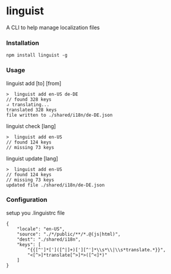# linguist

A CLI to help manage localization files

### Installation

```npm install linguist -g```

### Usage

linguist add [to] [from]

```
>  linguist add en-US de-DE
// found 328 keys
⠴ translating...
translated 328 keys
file written to ./shared/i18n/de-DE.json
```

linguist check [lang]

```
>  linguist add en-US
// found 124 keys
// missing 73 keys
```

linguist update [lang]

```
>  linguist add en-US
// found 124 keys
// missing 73 keys
updated file ./shared/i18n/de-DE.json
```

### Configuration

setup you .linguistrc file
```
{
    "locale": "en-US",
    "source": "./*/public/**/*.@(js|html)",
    "dest": "./shared/i18n",
    "keys": [
        "{{[^']*[']([^|]+)['][^']*\\s*\\|\\s*translate.*}}",
        "<[^>]*translate[^>]*>([^<]*)"
    ]
}
```
